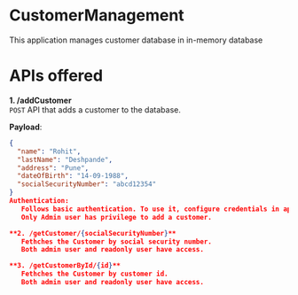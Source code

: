 # CustomerManagement
This application manages customer database in in-memory database

# APIs offered
**1. /addCustomer**  
`POST` API that adds a customer to the database.

**Payload**:
```json
{
  "name": "Rohit",
  "lastName": "Deshpande",
  "address": "Pune",
  "dateOfBirth": "14-09-1988",
  "socialSecurityNumber": "abcd12354"
}
Authentication:
   Follows basic authentication. To use it, configure credentials in application.properties.
   Only Admin user has privilege to add a customer.

**2. /getCustomer/{socialSecurityNumber}**
   Fethches the Customer by social security number.
   Both admin user and readonly user have access.

**3. /getCustomerById/{id}**
   Fethches the Customer by customer id.
   Both admin user and readonly user have access.


